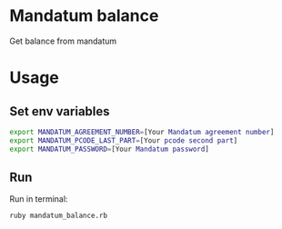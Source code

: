 # Mandatum balance
Get balance from mandatum

# Usage

## Set env variables

```bash
export MANDATUM_AGREEMENT_NUMBER=[Your Mandatum agreement number]
export MANDATUM_PCODE_LAST_PART=[Your pcode second part]
export MANDATUM_PASSWORD=[Your Mandatum password]
```

## Run

Run in terminal:
```bash
ruby mandatum_balance.rb
```


